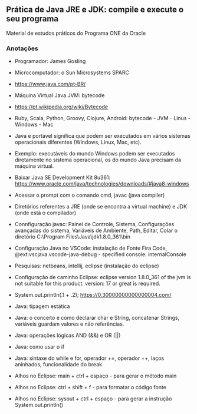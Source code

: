 ## Prática de Java JRE e JDK: compile e execute o seu programa

Material de estudos práticos do Programa ONE da Oracle

### Anotações

* Programador: James Gosling 
* Microcomputador: o Sun Microsystems SPARC
* https://www.java.com/pt-BR/
* Máquina Virtual Java JVM: bytecode
* https://pt.wikipedia.org/wiki/Bytecode
* Ruby, Scala, Python, Groovy, Clojure, Android: bytecode - JVM - Linus - Windows - Mac
* Java e portável significa que podem ser executados em vários sistemas operacionais diferentes (Windows, Linux, Mac, etc).
* Exemplo: executáveis do mundo Windows podem ser executados diretamente no sistema operacional, os do mundo Java precisam da máquina virtual.
* Baixar Java SE Development Kit 8u361: https://www.oracle.com/java/technologies/downloads/#java8-windows
* Acessar o prompt com o comando cmd, javac (java compiler)
* Diretórios referentes a JRE (onde se encontra a virtual machine) e JDK (onde está o compilador)
* Connfiguração javac: Painel de Controle, Sistema, Configurações avançadas do sistema, Variáveis de Ambiente, Path, Editar, Colar o diretório C:\Program Files\Java\jdk1.8.0_361\bin
* Configuração Java no VSCode: instalação de Fonte Fira Code, @ext:vscjava.vscode-java-debug - specified console: internalConsole

* Pesquisas: netbeans, intellij, eclipse (instalação do eclipse)
* Configuração de caminho Eclipse: eclipse version 1.8.0_361 of the jvm is not suitable for this product. version: 17 or great is required.

* System.out.println(.1 + .2); https://0.30000000000000004.com/

* Java: tipagem estática
* Java: o conceito e como declarar char e String, concatenar Strings, variáveis guardam valores e não referências.
* Java: operações lógicas AND (&&) e OR (||)
* Java: como usar o if
* Java: sintaxe do while e for, operador +=, operador ++, laços aninhados, funcionalidade do break.

* Alhos no Eclipse: main + ctrl + espaço - para gerar o método main
* Alhos no Eclipse: ctrl + shift + f - para formatar o código fonte
* Alhos no Eclipse: sysout + ctrl + espaço - para gerar a instrução System.out.println()
